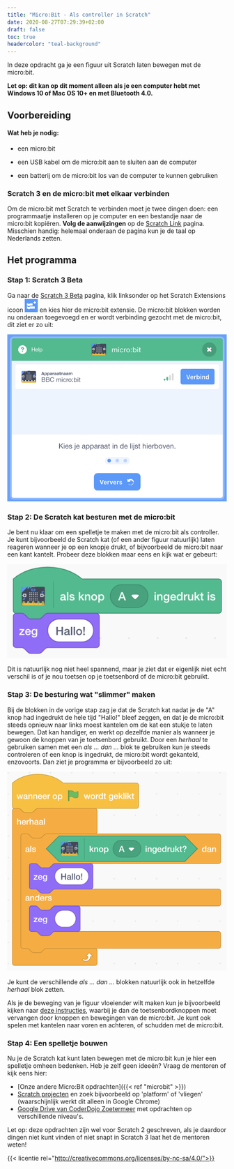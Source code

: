 ```yaml
---
title: "Micro:Bit - Als controller in Scratch"
date: 2020-08-27T07:29:39+02:00
draft: false
toc: true
headercolor: "teal-background"
---
```


In deze opdracht ga je een figuur uit Scratch laten bewegen met de micro:bit.

<!--more-->

**Let op: dit kan op dit moment alleen als je een computer hebt met Windows 10 of Mac OS 10+ en met Bluetooth 4.0.**

## Voorbereiding

#### Wat heb je nodig:
- een micro:bit

- een USB kabel om de micro:bit aan te sluiten aan de computer

- een batterij om de micro:bit los van de computer te kunnen gebruiken


### Scratch 3 en de micro:bit met elkaar verbinden
Om de micro:bit met Scratch te verbinden moet je twee dingen doen: een programmaatje installeren op je computer en een bestandje naar de micro:bit kopiëren. **Volg de aanwijzingen** op de [Scratch Link](https://scratch.mit.edu/microbit) pagina. Misschien handig: helemaal onderaan de pagina kun je de taal op Nederlands zetten.



## Het programma

### Stap 1: Scratch 3 Beta
Ga naar de [Scratch 3 Beta](https://beta.scratch.mit.edu/) pagina, klik linksonder op het Scratch Extensions icoon <img src="img/scratch-extensions.png" style="height:30px" /> en kies hier de micro:bit extensie. De micro:bit blokken worden nu onderaan toegevoegd en er wordt verbinding gezocht met de micro:bit, dit ziet er zo uit:

![Verbind](../img/microbit-controller-0-verbind.png)

### Stap 2: De Scratch kat besturen met de micro:bit

Je bent nu klaar om een spelletje te maken met de micro:bit als controller. Je kunt bijvoorbeeld de Scratch kat (of een ander figuur natuurlijk) laten reageren wanneer je op een knopje drukt, of bijvoorbeeld de micro:bit naar een kant kantelt. Probeer deze blokken maar eens en kijk wat er gebeurt:

![Zeg Hallo](../img/microbit-controller-1.png)

Dit is natuurlijk nog niet heel spannend, maar je ziet dat er eigenlijk niet echt verschil is of je nou toetsen op je toetsenbord of de micro:bit gebruikt.

### Stap 3: De besturing wat "slimmer" maken

Bij de blokken in de vorige stap zag je dat de Scratch kat nadat je de "A" knop had ingedrukt de hele tijd "Hallo!" bleef zeggen, en dat je de micro:bit steeds opnieuw naar links moest kantelen om de kat een stukje te laten bewegen. Dat kan handiger, en werkt op dezelfde manier als wanneer je gewoon de knoppen van je toetsenbord gebruikt. Door een *herhaal* te gebruiken samen met een *als ... dan ...* blok te gebruiken kun je steeds controleren of een knop is ingedrukt, de micro:bit wordt gekanteld, enzovoorts. Dan ziet je programma er bijvoorbeeld zo uit:

![Zeg Hallo of...](../img/microbit-controller-3.png)

Je kunt de verschillende *als ... dan ...* blokken natuurlijk ook in hetzelfde *herhaal* blok zetten.

Als je de beweging van je figuur vloeiender wilt maken kun je bijvoorbeeld kijken naar [deze instructies](https://coderdojonijmegen.github.io/scratch3/#platform-spel), waarbij je dan de toetsenbordknoppen moet vervangen door knoppen en bewegingen van de micro:bit. Je kunt ook spelen met kantelen naar voren en achteren, of schudden met de micro:bit.


### Stap 4: Een spelletje bouwen

Nu je de Scratch kat kunt laten bewegen met de micro:bit kun je hier een spelletje omheen bedenken. Heb je zelf geen ideeën? Vraag de mentoren of kijk eens hier:

* [Onze andere Micro:Bit opdrachten]({{< ref "microbit" >}})
* [Scratch projecten](https://scratch.mit.edu) en zoek bijvoorbeeld op 'platform' of 'vliegen' (waarschijnlijk werkt dit alleen in Google Chrome)
* [Google Drive van CoderDojo Zoetermeer](https://drive.google.com/drive/folders/0B-NwRJ9NsROUbnByYlgyOHgxUFE) met opdrachten op verschillende niveau's.

Let op: deze opdrachten zijn wel voor Scratch 2 geschreven, als je daardoor dingen niet kunt vinden of niet snapt in Scratch 3 laat het de mentoren weten!

{{< licentie rel="http://creativecommons.org/licenses/by-nc-sa/4.0/">}}
